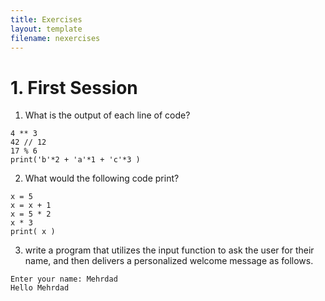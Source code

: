 ```yaml
---
title: Exercises
layout: template
filename: nexercises
--- 
```


# 1. First Session

1. What is the output of each line of code?

```
4 ** 3
42 // 12
17 % 6
print('b'*2 + 'a'*1 + 'c'*3 )
```

2. What would the following code print?

```
x = 5
x = x + 1
x = 5 * 2
x * 3
print( x )
```

3. write a program that utilizes the input function to ask the user for their name, and then delivers a personalized welcome message as follows.

```
Enter your name: Mehrdad
Hello Mehrdad
```
